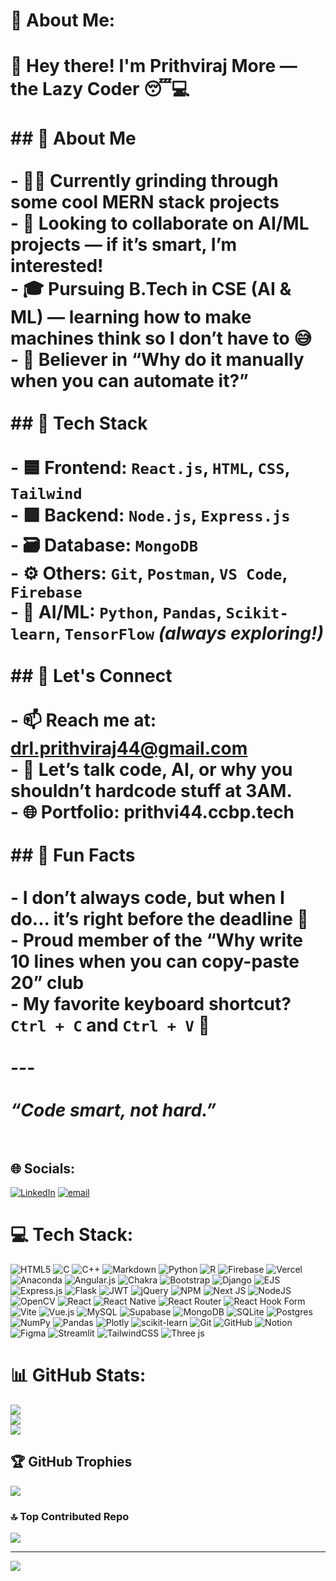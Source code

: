 # 💫 About Me:
# 👋 Hey there! I'm Prithviraj More — the Lazy Coder 😴💻<br><br>## 🚀 About Me<br><br>- 👨‍💻 Currently grinding through some cool **MERN stack projects**<br>- 🤖 Looking to **collaborate on AI/ML projects** — if it’s smart, I’m interested!<br>- 🎓 Pursuing **B.Tech in CSE (AI & ML)** — learning how to make machines think so I don’t have to 😅<br>- 🧠 Believer in “Why do it manually when you can automate it?”<br><br>## 💼 Tech Stack<br><br>- 🟦 Frontend: `React.js`, `HTML`, `CSS`, `Tailwind`<br>- 🟩 Backend: `Node.js`, `Express.js`<br>- 🗃️ Database: `MongoDB`<br>- ⚙️ Others: `Git`, `Postman`, `VS Code`, `Firebase`<br>- 🤖 AI/ML: `Python`, `Pandas`, `Scikit-learn`, `TensorFlow` *(always exploring!)*<br><br>## 🤝 Let's Connect<br><br>- 📫 Reach me at: drl.prithviraj44@gmail.com  <br>- 💬 Let’s talk code, AI, or why you shouldn’t hardcode stuff at 3AM.<br>- 🌐 Portfolio: prithvi44.ccbp.tech<br><br>## 🧘 Fun Facts<br><br>- I don’t always code, but when I do... it’s right before the deadline 🚨  <br>- Proud member of the “**Why write 10 lines when you can copy-paste 20**” club  <br>- My favorite keyboard shortcut? `Ctrl + C` and `Ctrl + V` 🔁<br><br>---<br><br>_“Code smart, not hard.”_<br><br>


## 🌐 Socials:
[![LinkedIn](https://img.shields.io/badge/LinkedIn-%230077B5.svg?logo=linkedin&logoColor=white)](https://linkedin.com/in/prithviraj44) [![email](https://img.shields.io/badge/Email-D14836?logo=gmail&logoColor=white)](mailto:drl.pritvhiraj44@gmail.com) 

# 💻 Tech Stack:
![HTML5](https://img.shields.io/badge/html5-%23E34F26.svg?style=flat&logo=html5&logoColor=white) ![C](https://img.shields.io/badge/c-%2300599C.svg?style=flat&logo=c&logoColor=white) ![C++](https://img.shields.io/badge/c++-%2300599C.svg?style=flat&logo=c%2B%2B&logoColor=white) ![Markdown](https://img.shields.io/badge/markdown-%23000000.svg?style=flat&logo=markdown&logoColor=white) ![Python](https://img.shields.io/badge/python-3670A0?style=flat&logo=python&logoColor=ffdd54) ![R](https://img.shields.io/badge/r-%23276DC3.svg?style=flat&logo=r&logoColor=white) ![Firebase](https://img.shields.io/badge/firebase-%23039BE5.svg?style=flat&logo=firebase) ![Vercel](https://img.shields.io/badge/vercel-%23000000.svg?style=flat&logo=vercel&logoColor=white) ![Anaconda](https://img.shields.io/badge/Anaconda-%2344A833.svg?style=flat&logo=anaconda&logoColor=white) ![Angular.js](https://img.shields.io/badge/angular.js-%23E23237.svg?style=flat&logo=angularjs&logoColor=white) ![Chakra](https://img.shields.io/badge/chakra-%234ED1C5.svg?style=flat&logo=chakraui&logoColor=white) ![Bootstrap](https://img.shields.io/badge/bootstrap-%238511FA.svg?style=flat&logo=bootstrap&logoColor=white) ![Django](https://img.shields.io/badge/django-%23092E20.svg?style=flat&logo=django&logoColor=white) ![EJS](https://img.shields.io/badge/ejs-%23B4CA65.svg?style=flat&logo=ejs&logoColor=black) ![Express.js](https://img.shields.io/badge/express.js-%23404d59.svg?style=flat&logo=express&logoColor=%2361DAFB) ![Flask](https://img.shields.io/badge/flask-%23000.svg?style=flat&logo=flask&logoColor=white) ![JWT](https://img.shields.io/badge/JWT-black?style=flat&logo=JSON%20web%20tokens) ![jQuery](https://img.shields.io/badge/jquery-%230769AD.svg?style=flat&logo=jquery&logoColor=white) ![NPM](https://img.shields.io/badge/NPM-%23CB3837.svg?style=flat&logo=npm&logoColor=white) ![Next JS](https://img.shields.io/badge/Next-black?style=flat&logo=next.js&logoColor=white) ![NodeJS](https://img.shields.io/badge/node.js-6DA55F?style=flat&logo=node.js&logoColor=white) ![OpenCV](https://img.shields.io/badge/opencv-%23white.svg?style=flat&logo=opencv&logoColor=white) ![React](https://img.shields.io/badge/react-%2320232a.svg?style=flat&logo=react&logoColor=%2361DAFB) ![React Native](https://img.shields.io/badge/react_native-%2320232a.svg?style=flat&logo=react&logoColor=%2361DAFB) ![React Router](https://img.shields.io/badge/React_Router-CA4245?style=flat&logo=react-router&logoColor=white) ![React Hook Form](https://img.shields.io/badge/React%20Hook%20Form-%23EC5990.svg?style=flat&logo=reacthookform&logoColor=white) ![Vite](https://img.shields.io/badge/vite-%23646CFF.svg?style=flat&logo=vite&logoColor=white) ![Vue.js](https://img.shields.io/badge/vue.js-%2335495e.svg?style=flat&logo=vuedotjs&logoColor=%234FC08D) ![MySQL](https://img.shields.io/badge/mysql-4479A1.svg?style=flat&logo=mysql&logoColor=white) ![Supabase](https://img.shields.io/badge/Supabase-3ECF8E?style=flat&logo=supabase&logoColor=white) ![MongoDB](https://img.shields.io/badge/MongoDB-%234ea94b.svg?style=flat&logo=mongodb&logoColor=white) ![SQLite](https://img.shields.io/badge/sqlite-%2307405e.svg?style=flat&logo=sqlite&logoColor=white) ![Postgres](https://img.shields.io/badge/postgres-%23316192.svg?style=flat&logo=postgresql&logoColor=white) ![NumPy](https://img.shields.io/badge/numpy-%23013243.svg?style=flat&logo=numpy&logoColor=white) ![Pandas](https://img.shields.io/badge/pandas-%23150458.svg?style=flat&logo=pandas&logoColor=white) ![Plotly](https://img.shields.io/badge/Plotly-%233F4F75.svg?style=flat&logo=plotly&logoColor=white) ![scikit-learn](https://img.shields.io/badge/scikit--learn-%23F7931E.svg?style=flat&logo=scikit-learn&logoColor=white) ![Git](https://img.shields.io/badge/git-%23F05033.svg?style=flat&logo=git&logoColor=white) ![GitHub](https://img.shields.io/badge/github-%23121011.svg?style=flat&logo=github&logoColor=white) ![Notion](https://img.shields.io/badge/Notion-%23000000.svg?style=flat&logo=notion&logoColor=white) ![Figma](https://img.shields.io/badge/figma-%23F24E1E.svg?style=flat&logo=figma&logoColor=white) ![Streamlit](https://img.shields.io/badge/Streamlit-%23FE4B4B.svg?style=flat&logo=streamlit&logoColor=white) ![TailwindCSS](https://img.shields.io/badge/tailwindcss-%2338B2AC.svg?style=flat&logo=tailwind-css&logoColor=white) ![Three js](https://img.shields.io/badge/threejs-black?style=flat&logo=three.js&logoColor=white)
# 📊 GitHub Stats:
![](https://github-readme-stats.vercel.app/api?username=prithxvhie44&theme=dark&hide_border=false&include_all_commits=false&count_private=false)<br/>
![](https://nirzak-streak-stats.vercel.app/?user=prithxvhie44&theme=dark&hide_border=false)<br/>
![](https://github-readme-stats.vercel.app/api/top-langs/?username=prithxvhie44&theme=dark&hide_border=false&include_all_commits=false&count_private=false&layout=compact)

## 🏆 GitHub Trophies
![](https://github-profile-trophy.vercel.app/?username=prithxvhie44&theme=radical&no-frame=false&no-bg=false&margin-w=4)

### 🔝 Top Contributed Repo
![](https://github-contributor-stats.vercel.app/api?username=prithxvhie44&limit=5&theme=shadow_blue&combine_all_yearly_contributions=true)

---
[![](https://visitcount.itsvg.in/api?id=prithxvhie44&icon=9&color=0)](https://visitcount.itsvg.in)

<!-- Proudly created with GPRM ( https://gprm.itsvg.in ) -->

